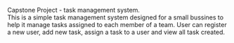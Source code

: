 Capstone Project - task management system.  
This is a simple task management system designed for a small bussines to help it manage tasks assigned to each member of a team. User can register a new user, add new task, assign a task to a user and view all task created.  




